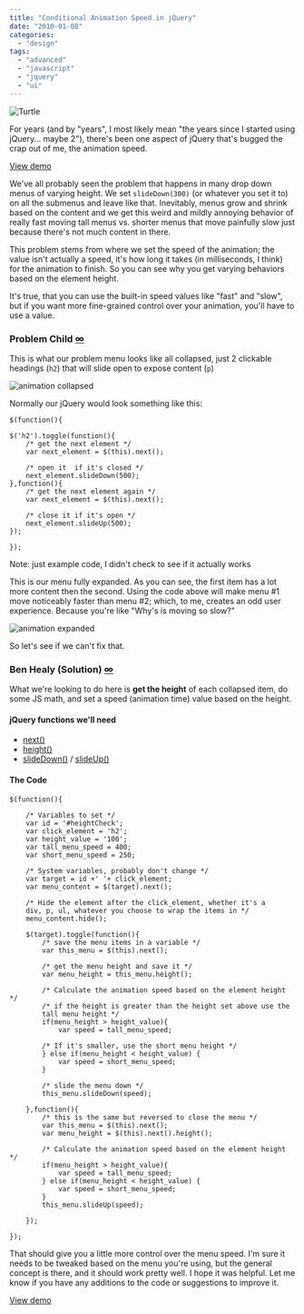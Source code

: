 ```yaml
---
title: "Conditional Animation Speed in jQuery"
date: "2010-01-08"
categories: 
  - "design"
tags: 
  - "advanced"
  - "javascript"
  - "jquery"
  - "ui"
---
```


![Turtle](images/turtle.jpg)

For years (and by "years", I most likely mean "the years since I started using jQuery... maybe 2"), there's been one aspect of jQuery that's bugged the crap out of me, the animation speed.

[View demo](http://www.csskarma.com/lab/animation_speed/)

We've all probably seen the problem that happens in many drop down menus of varying height. We set `slideDown(300)` (or whatever you set it to) on all the submenus and leave like that. Inevitably, menus grow and shrink based on the content and we get this weird and mildly annoying behavior of really fast moving tall menus vs. shorter menus that move painfully slow just because there's not much content in there.

This problem stems from where we set the speed of the animation; the value isn't actually a speed, it's how long it takes (in milliseconds, I think) for the animation to finish. So you can see why you get varying behaviors based on the element height.

It's true, that you can use the built-in speed values like "fast" and "slow", but if you want more fine-grained control over your animation, you'll have to use a value.

### Problem Child [∞](http://us.imdb.com/title/tt0100419/)

This is what our problem menu looks like all collapsed, just 2 clickable headings (`h2`) that will slide open to expose content (`p`)

![animation collapsed](images/animation_collapsed.png)

Normally our jQuery would look something like this:

```
$(function(){

$('h2').toggle(function(){
    /* get the next element */
    var next_element = $(this).next();

    /* open it  if it's closed */
    next_element.slideDown(500);
},function(){
    /* get the next element again */
    var next_element = $(this).next();

    /* close it if it's open */
    next_element.slideUp(500);
});

});
```

Note: just example code, I didn't check to see if it actually works

This is our menu fully expanded. As you can see, the first item has a lot more content then the second. Using the code above will make menu #1 move noticeably faster than menu #2; which, to me, creates an odd user experience. Because you're like "Why's is moving so slow?"

![animation expanded](images/animation_expanded.png)

So let's see if we can't fix that.

### Ben Healy (Solution) [∞](http://us.imdb.com/name/nm0000615/)

What we're looking to do here is **get the height** of each collapsed item, do some JS math, and set a speed (animation time) value based on the height.

#### jQuery functions we'll need

- [next()](http://docs.jquery.com/Traversing/next)
- [height()](http://docs.jquery.com/CSS/height)
- [slideDown()](http://docs.jquery.com/Effects/slideUp) / [slideUp()](http://docs.jquery.com/Effects/slideDown)

#### The Code

```
$(function(){

	/* Variables to set */
	var id = '#heightCheck';
	var click_element = 'h2';
	var height_value = '100';
	var tall_menu_speed = 400;
	var short_menu_speed = 250;
	
	/* System variables, probably don't change */
	var target = id +' '+ click_element;
	var menu_content = $(target).next();
	
	/* Hide the element after the click_element, whether it's a
	div, p, ul, whatever you choose to wrap the items in */
	menu_content.hide();
	
	$(target).toggle(function(){
		/* save the menu items in a variable */
		var this_menu = $(this).next();
		
		/* get the menu height and save it */
		var menu_height = this_menu.height();
		
		/* Calculate the animation speed based on the element height */
		/* if the height is greater than the height set above use the 
		tall menu height */
		if(menu_height > height_value){
			var speed = tall_menu_speed;
		
		/* If it's smaller, use the short menu height */
		} else if(menu_height < height_value) {
			var speed = short_menu_speed;
		}
		
		/* slide the menu down */
		this_menu.slideDown(speed);
			
	},function(){
		/* this is the same but reversed to close the menu */
		var this_menu = $(this).next();
		var menu_height = $(this).next().height();

		/* Calculate the animation speed based on the element height */
		if(menu_height > height_value){
			var speed = tall_menu_speed;
		} else if(menu_height < height_value) {
			var speed = short_menu_speed;
		}
		this_menu.slideUp(speed);

	});

});
```

That should give you a little more control over the menu speed. I'm sure it needs to be tweaked based on the menu you're using, but the general concept is there, and it should work pretty well. I hope it was helpful. Let me know if you have any additions to the code or suggestions to improve it.

[View demo](http://www.csskarma.com/lab/animation_speed/)
